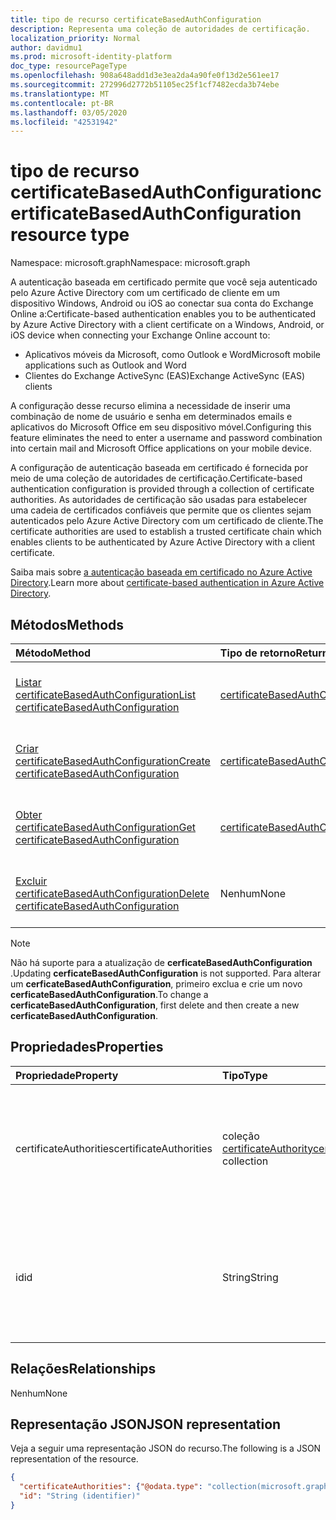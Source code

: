 ```yaml
---
title: tipo de recurso certificateBasedAuthConfiguration
description: Representa uma coleção de autoridades de certificação.
localization_priority: Normal
author: davidmu1
ms.prod: microsoft-identity-platform
doc_type: resourcePageType
ms.openlocfilehash: 908a648add1d3e3ea2da4a90fe0f13d2e561ee17
ms.sourcegitcommit: 272996d2772b51105ec25f1cf7482ecda3b74ebe
ms.translationtype: MT
ms.contentlocale: pt-BR
ms.lasthandoff: 03/05/2020
ms.locfileid: "42531942"
---
```

# <a name="certificatebasedauthconfiguration-resource-type"></a><span data-ttu-id="d4cb9-103">tipo de recurso certificateBasedAuthConfiguration</span><span class="sxs-lookup"><span data-stu-id="d4cb9-103">certificateBasedAuthConfiguration resource type</span></span>

<span data-ttu-id="d4cb9-104">Namespace: microsoft.graph</span><span class="sxs-lookup"><span data-stu-id="d4cb9-104">Namespace: microsoft.graph</span></span>

<span data-ttu-id="d4cb9-105">A autenticação baseada em certificado permite que você seja autenticado pelo Azure Active Directory com um certificado de cliente em um dispositivo Windows, Android ou iOS ao conectar sua conta do Exchange Online a:</span><span class="sxs-lookup"><span data-stu-id="d4cb9-105">Certificate-based authentication enables you to be authenticated by Azure Active Directory with a client certificate on a Windows, Android, or iOS device when connecting your Exchange Online account to:</span></span>

- <span data-ttu-id="d4cb9-106">Aplicativos móveis da Microsoft, como Outlook e Word</span><span class="sxs-lookup"><span data-stu-id="d4cb9-106">Microsoft mobile applications such as Outlook and Word</span></span>
- <span data-ttu-id="d4cb9-107">Clientes do Exchange ActiveSync (EAS)</span><span class="sxs-lookup"><span data-stu-id="d4cb9-107">Exchange ActiveSync (EAS) clients</span></span>

<span data-ttu-id="d4cb9-108">A configuração desse recurso elimina a necessidade de inserir uma combinação de nome de usuário e senha em determinados emails e aplicativos do Microsoft Office em seu dispositivo móvel.</span><span class="sxs-lookup"><span data-stu-id="d4cb9-108">Configuring this feature eliminates the need to enter a username and password combination into certain mail and Microsoft Office applications on your mobile device.</span></span>

<span data-ttu-id="d4cb9-109">A configuração de autenticação baseada em certificado é fornecida por meio de uma coleção de autoridades de certificação.</span><span class="sxs-lookup"><span data-stu-id="d4cb9-109">Certificate-based authentication configuration is provided through a collection of certificate authorities.</span></span> <span data-ttu-id="d4cb9-110">As autoridades de certificação são usadas para estabelecer uma cadeia de certificados confiáveis que permite que os clientes sejam autenticados pelo Azure Active Directory com um certificado de cliente.</span><span class="sxs-lookup"><span data-stu-id="d4cb9-110">The certificate authorities are used to establish a trusted certificate chain which enables clients to be authenticated by Azure Active Directory with a client certificate.</span></span>

<span data-ttu-id="d4cb9-111">Saiba mais sobre [a autenticação baseada em certificado no Azure Active Directory](https://docs.microsoft.com/azure/active-directory/authentication/active-directory-certificate-based-authentication-get-started).</span><span class="sxs-lookup"><span data-stu-id="d4cb9-111">Learn more about [certificate-based authentication in Azure Active Directory](https://docs.microsoft.com/azure/active-directory/authentication/active-directory-certificate-based-authentication-get-started).</span></span>

## <a name="methods"></a><span data-ttu-id="d4cb9-112">Métodos</span><span class="sxs-lookup"><span data-stu-id="d4cb9-112">Methods</span></span>

| <span data-ttu-id="d4cb9-113">Método</span><span class="sxs-lookup"><span data-stu-id="d4cb9-113">Method</span></span>       | <span data-ttu-id="d4cb9-114">Tipo de retorno</span><span class="sxs-lookup"><span data-stu-id="d4cb9-114">Return Type</span></span> | <span data-ttu-id="d4cb9-115">Descrição</span><span class="sxs-lookup"><span data-stu-id="d4cb9-115">Description</span></span> |
|:-------------|:------------|:------------|
| [<span data-ttu-id="d4cb9-116">Listar certificateBasedAuthConfiguration</span><span class="sxs-lookup"><span data-stu-id="d4cb9-116">List certificateBasedAuthConfiguration</span></span>](../api/certificatebasedauthconfiguration-list.md) | [<span data-ttu-id="d4cb9-117">certificateBasedAuthConfiguration</span><span class="sxs-lookup"><span data-stu-id="d4cb9-117">certificateBasedAuthConfiguration</span></span>](certificatebasedauthconfiguration.md) | <span data-ttu-id="d4cb9-118">Lista as propriedades da coleção **certificateBasedAuthConfiguration** .</span><span class="sxs-lookup"><span data-stu-id="d4cb9-118">List the properties of the **certificateBasedAuthConfiguration** collection.</span></span> |
| [<span data-ttu-id="d4cb9-119">Criar certificateBasedAuthConfiguration</span><span class="sxs-lookup"><span data-stu-id="d4cb9-119">Create certificateBasedAuthConfiguration</span></span>](../api/certificatebasedauthconfiguration-post-certificatebasedauthconfiguration.md) | [<span data-ttu-id="d4cb9-120">certificateBasedAuthConfiguration</span><span class="sxs-lookup"><span data-stu-id="d4cb9-120">certificateBasedAuthConfiguration</span></span>](certificatebasedauthconfiguration.md) | <span data-ttu-id="d4cb9-121">Criar um novo objeto **certificateBasedAuthConfiguration** .</span><span class="sxs-lookup"><span data-stu-id="d4cb9-121">Create a new **certificateBasedAuthConfiguration** object.</span></span> |
| [<span data-ttu-id="d4cb9-122">Obter certificateBasedAuthConfiguration</span><span class="sxs-lookup"><span data-stu-id="d4cb9-122">Get certificateBasedAuthConfiguration</span></span>](../api/certificatebasedauthconfiguration-get.md) | [<span data-ttu-id="d4cb9-123">certificateBasedAuthConfiguration</span><span class="sxs-lookup"><span data-stu-id="d4cb9-123">certificateBasedAuthConfiguration</span></span>](certificatebasedauthconfiguration.md) | <span data-ttu-id="d4cb9-124">Ler as propriedades de um objeto **certificateBasedAuthConfiguration** .</span><span class="sxs-lookup"><span data-stu-id="d4cb9-124">Read the properties of a **certificateBasedAuthConfiguration** object.</span></span> |
| [<span data-ttu-id="d4cb9-125">Excluir certificateBasedAuthConfiguration</span><span class="sxs-lookup"><span data-stu-id="d4cb9-125">Delete certificateBasedAuthConfiguration</span></span>](../api/certificatebasedauthconfiguration-delete.md) | <span data-ttu-id="d4cb9-126">Nenhum</span><span class="sxs-lookup"><span data-stu-id="d4cb9-126">None</span></span> | <span data-ttu-id="d4cb9-127">Excluir um objeto **certificateBasedAuthConfiguration** .</span><span class="sxs-lookup"><span data-stu-id="d4cb9-127">Delete a **certificateBasedAuthConfiguration** object.</span></span> |

>[!NOTE]
><span data-ttu-id="d4cb9-128">Não há suporte para a atualização de **cerficateBasedAuthConfiguration** .</span><span class="sxs-lookup"><span data-stu-id="d4cb9-128">Updating **cerficateBasedAuthConfiguration** is not supported.</span></span> <span data-ttu-id="d4cb9-129">Para alterar um **cerficateBasedAuthConfiguration**, primeiro exclua e crie um novo **cerficateBasedAuthConfiguration**.</span><span class="sxs-lookup"><span data-stu-id="d4cb9-129">To change a **cerficateBasedAuthConfiguration**, first delete and then create a new **cerficateBasedAuthConfiguration**.</span></span>

## <a name="properties"></a><span data-ttu-id="d4cb9-130">Propriedades</span><span class="sxs-lookup"><span data-stu-id="d4cb9-130">Properties</span></span>

| <span data-ttu-id="d4cb9-131">Propriedade</span><span class="sxs-lookup"><span data-stu-id="d4cb9-131">Property</span></span>     | <span data-ttu-id="d4cb9-132">Tipo</span><span class="sxs-lookup"><span data-stu-id="d4cb9-132">Type</span></span>        | <span data-ttu-id="d4cb9-133">Descrição</span><span class="sxs-lookup"><span data-stu-id="d4cb9-133">Description</span></span> |
|:-------------|:------------|:------------|
|<span data-ttu-id="d4cb9-134">certificateAuthorities</span><span class="sxs-lookup"><span data-stu-id="d4cb9-134">certificateAuthorities</span></span>|<span data-ttu-id="d4cb9-135">coleção [certificateAuthority](certificateauthority.md)</span><span class="sxs-lookup"><span data-stu-id="d4cb9-135">[certificateAuthority](certificateauthority.md) collection</span></span>|<span data-ttu-id="d4cb9-136">Coleção de autoridades de certificação que cria uma cadeia de certificado confiável.</span><span class="sxs-lookup"><span data-stu-id="d4cb9-136">Collection of certificate authorities which creates a trusted certificate chain.</span></span>|
|<span data-ttu-id="d4cb9-137">id</span><span class="sxs-lookup"><span data-stu-id="d4cb9-137">id</span></span>|<span data-ttu-id="d4cb9-138">String</span><span class="sxs-lookup"><span data-stu-id="d4cb9-138">String</span></span>|<span data-ttu-id="d4cb9-139">O identificador exclusivo da configuração de autenticação baseada em certificado.</span><span class="sxs-lookup"><span data-stu-id="d4cb9-139">The unique identifier of the certificate based auth configuration.</span></span> <span data-ttu-id="d4cb9-140">Somente leitura.</span><span class="sxs-lookup"><span data-stu-id="d4cb9-140">Read-only.</span></span>|

## <a name="relationships"></a><span data-ttu-id="d4cb9-141">Relações</span><span class="sxs-lookup"><span data-stu-id="d4cb9-141">Relationships</span></span>

<span data-ttu-id="d4cb9-142">Nenhum</span><span class="sxs-lookup"><span data-stu-id="d4cb9-142">None</span></span>

## <a name="json-representation"></a><span data-ttu-id="d4cb9-143">Representação JSON</span><span class="sxs-lookup"><span data-stu-id="d4cb9-143">JSON representation</span></span>

<span data-ttu-id="d4cb9-144">Veja a seguir uma representação JSON do recurso.</span><span class="sxs-lookup"><span data-stu-id="d4cb9-144">The following is a JSON representation of the resource.</span></span>

<!-- {
  "blockType": "resource",
  "optionalProperties": [

  ],
  "@odata.type": "microsoft.graph.certificateBasedAuthConfiguration",
  "baseType": "",
  "keyProperty": "id"
}-->

```json
{
  "certificateAuthorities": {"@odata.type": "collection(microsoft.graph.certificateAuthority)"},
  "id": "String (identifier)"
}
```

<!-- uuid: 16cd6b66-4b1a-43a1-adaf-3a886856ed98
2019-02-04 14:57:30 UTC -->
<!-- {
  "type": "#page.annotation",
  "description": "certificateBasedAuthConfiguration resource",
  "keywords": "",
  "section": "documentation",
  "tocPath": ""
}-->
